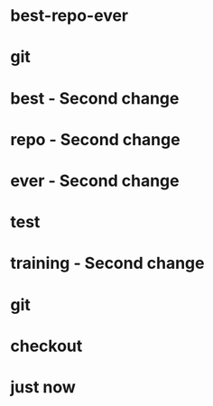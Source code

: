 # best-repo-ever
# git
# best - Second change
# repo - Second change
# ever - Second change
# test
# training - Second change
# git 
# checkout
# just now